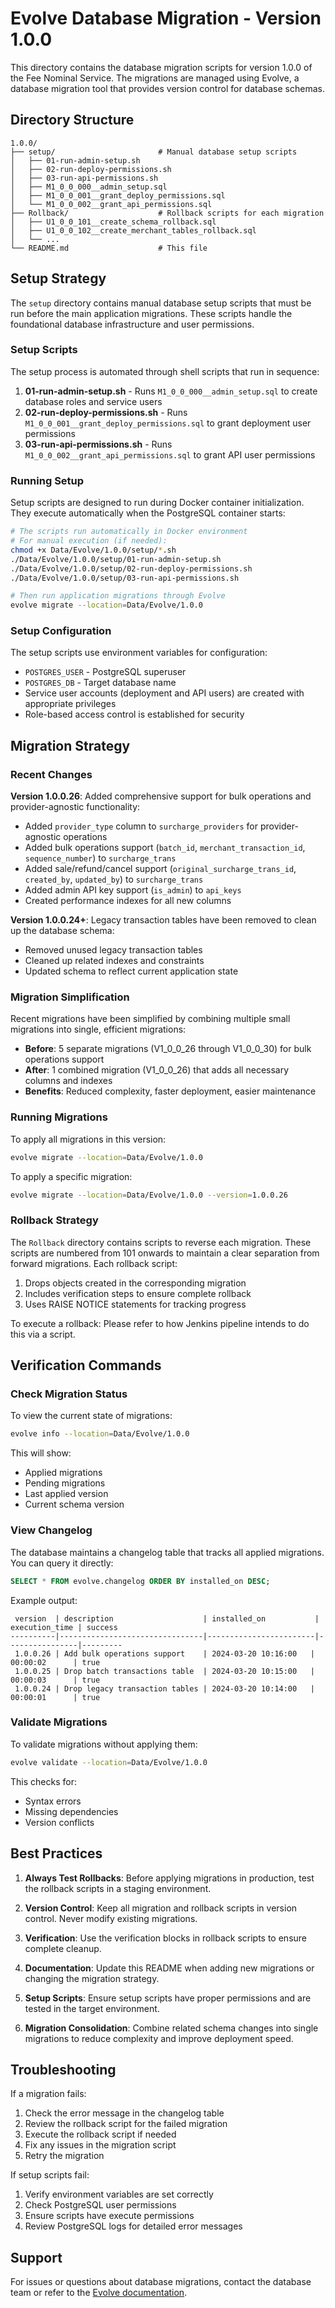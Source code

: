 # Evolve Database Migration - Version 1.0.0

This directory contains the database migration scripts for version 1.0.0 of the Fee Nominal Service. The migrations are managed using Evolve, a database migration tool that provides version control for database schemas.

## Directory Structure

```
1.0.0/
├── setup/                       # Manual database setup scripts
│   ├── 01-run-admin-setup.sh
│   ├── 02-run-deploy-permissions.sh
│   ├── 03-run-api-permissions.sh
│   ├── M1_0_0_000__admin_setup.sql
│   ├── M1_0_0_001__grant_deploy_permissions.sql
│   └── M1_0_0_002__grant_api_permissions.sql
├── Rollback/                    # Rollback scripts for each migration
│   ├── U1_0_0_101__create_schema_rollback.sql
│   ├── U1_0_0_102__create_merchant_tables_rollback.sql
│   └── ...
└── README.md                    # This file
```

## Setup Strategy

The `setup` directory contains manual database setup scripts that must be run before the main application migrations. These scripts handle the foundational database infrastructure and user permissions.

### Setup Scripts

The setup process is automated through shell scripts that run in sequence:

1. **01-run-admin-setup.sh** - Runs `M1_0_0_000__admin_setup.sql` to create database roles and service users
2. **02-run-deploy-permissions.sh** - Runs `M1_0_0_001__grant_deploy_permissions.sql` to grant deployment user permissions
3. **03-run-api-permissions.sh** - Runs `M1_0_0_002__grant_api_permissions.sql` to grant API user permissions

### Running Setup

Setup scripts are designed to run during Docker container initialization. They execute automatically when the PostgreSQL container starts:

```bash
# The scripts run automatically in Docker environment
# For manual execution (if needed):
chmod +x Data/Evolve/1.0.0/setup/*.sh
./Data/Evolve/1.0.0/setup/01-run-admin-setup.sh
./Data/Evolve/1.0.0/setup/02-run-deploy-permissions.sh
./Data/Evolve/1.0.0/setup/03-run-api-permissions.sh

# Then run application migrations through Evolve
evolve migrate --location=Data/Evolve/1.0.0
```

### Setup Configuration

The setup scripts use environment variables for configuration:
- `POSTGRES_USER` - PostgreSQL superuser
- `POSTGRES_DB` - Target database name
- Service user accounts (deployment and API users) are created with appropriate privileges
- Role-based access control is established for security

## Migration Strategy

### Recent Changes

**Version 1.0.0.26**: Added comprehensive support for bulk operations and provider-agnostic functionality:
- Added `provider_type` column to `surcharge_providers` for provider-agnostic operations
- Added bulk operations support (`batch_id`, `merchant_transaction_id`, `sequence_number`) to `surcharge_trans`
- Added sale/refund/cancel support (`original_surcharge_trans_id`, `created_by`, `updated_by`) to `surcharge_trans`
- Added admin API key support (`is_admin`) to `api_keys`
- Created performance indexes for all new columns

**Version 1.0.0.24+**: Legacy transaction tables have been removed to clean up the database schema:
- Removed unused legacy transaction tables
- Cleaned up related indexes and constraints
- Updated schema to reflect current application state

### Migration Simplification

Recent migrations have been simplified by combining multiple small migrations into single, efficient migrations:
- **Before**: 5 separate migrations (V1_0_0_26 through V1_0_0_30) for bulk operations support
- **After**: 1 combined migration (V1_0_0_26) that adds all necessary columns and indexes
- **Benefits**: Reduced complexity, faster deployment, easier maintenance

### Running Migrations

To apply all migrations in this version:

```bash
evolve migrate --location=Data/Evolve/1.0.0
```

To apply a specific migration:

```bash
evolve migrate --location=Data/Evolve/1.0.0 --version=1.0.0.26
```

### Rollback Strategy

The `Rollback` directory contains scripts to reverse each migration. These scripts are numbered from 101 onwards to maintain a clear separation from forward migrations. Each rollback script:

1. Drops objects created in the corresponding migration
2. Includes verification steps to ensure complete rollback
3. Uses RAISE NOTICE statements for tracking progress

To execute a rollback:
Please refer to how Jenkins pipeline intends to do this via a script.

## Verification Commands

### Check Migration Status

To view the current state of migrations:

```bash
evolve info --location=Data/Evolve/1.0.0
```

This will show:
- Applied migrations
- Pending migrations
- Last applied version
- Current schema version

### View Changelog

The database maintains a changelog table that tracks all applied migrations. You can query it directly:

```sql
SELECT * FROM evolve.changelog ORDER BY installed_on DESC;
```

Example output:
```
 version  | description                    | installed_on           | execution_time | success
----------|--------------------------------|------------------------|----------------|---------
 1.0.0.26 | Add bulk operations support    | 2024-03-20 10:16:00   | 00:00:02      | true
 1.0.0.25 | Drop batch transactions table  | 2024-03-20 10:15:00   | 00:00:03      | true
 1.0.0.24 | Drop legacy transaction tables | 2024-03-20 10:14:00   | 00:00:01      | true
```

### Validate Migrations

To validate migrations without applying them:

```bash
evolve validate --location=Data/Evolve/1.0.0
```

This checks for:
- Syntax errors
- Missing dependencies
- Version conflicts

## Best Practices

1. **Always Test Rollbacks**: Before applying migrations in production, test the rollback scripts in a staging environment.

2. **Version Control**: Keep all migration and rollback scripts in version control. Never modify existing migrations.

3. **Verification**: Use the verification blocks in rollback scripts to ensure complete cleanup.

4. **Documentation**: Update this README when adding new migrations or changing the migration strategy.

5. **Setup Scripts**: Ensure setup scripts have proper permissions and are tested in the target environment.

6. **Migration Consolidation**: Combine related schema changes into single migrations to reduce complexity and improve deployment speed.

## Troubleshooting

If a migration fails:

1. Check the error message in the changelog table
2. Review the rollback script for the failed migration
3. Execute the rollback script if needed
4. Fix any issues in the migration script
5. Retry the migration

If setup scripts fail:

1. Verify environment variables are set correctly
2. Check PostgreSQL user permissions
3. Ensure scripts have execute permissions
4. Review PostgreSQL logs for detailed error messages

## Support

For issues or questions about database migrations, contact the database team or refer to the [Evolve documentation](https://evolve-db.netlify.app/). 